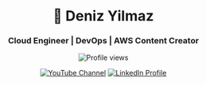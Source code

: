<h1 align="center">👾 Deniz Yilmaz </h1>
<h3 align="center"> Cloud Engineer | DevOps | AWS Content Creator </h3>

<div align="center">
  
  ![Profile views](https://komarev.com/ghpvc/?username=digitalden3&color=blueviolet&style=for-the-badge)

</div>
<div align="center">
  
  [![YouTube Channel](https://img.shields.io/badge/YouTube-Hands%20On%20with%20Digital%20Den-red?style=for-the-badge&logo=youtube)](https://www.youtube.com/channel/UCHoxUz0IfdhOieSXox_mwSw)
  [![LinkedIn Profile](https://img.shields.io/badge/LinkedIn-digitalden-blue?style=for-the-badge&logo=linkedin)](https://www.linkedin.com/in/digitalden/)

</div>
